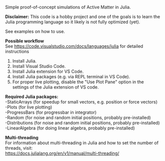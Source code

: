 Simple proof-of-concept simulations of Active Matter in Julia.  

**Disclaimer:** This code is a hobby project and one of the goals is to learn the Julia programming language so it likely is not fully optimized (yet).  

See examples on how to use.  

**Possible workflow**  
See https://code.visualstudio.com/docs/languages/julia for detailed instructions  
1) Install Julia.  
2) Install Visual Studio Code.  
3) Install Julia extension for VS Code.
4) Install Julia packages (e.g. via REPL terminal in VS Code).  
5) For proper live plotting, disable the "Use Plot Pane" option in the settings of the Julia extension of VS code.


**Required Julia packages:**  
-StaticArrays (for speedup for small vectors, e.g. position or force vectors)  
-Plots (for live plotting)  
-ProgressBars (for progressbar in integrator)  
-Random (for noise and random initial positions, probably pre-installed)  
-Distributions (for noise and random initial positions, probably pre-installed)  
-LinearAlgebra (for doing linear algebra, probably pre-installed)  

**Multi-threading**  
For information about multi-threading in Julia and how to set the number of threads, visit:  
https://docs.julialang.org/en/v1/manual/multi-threading/  


